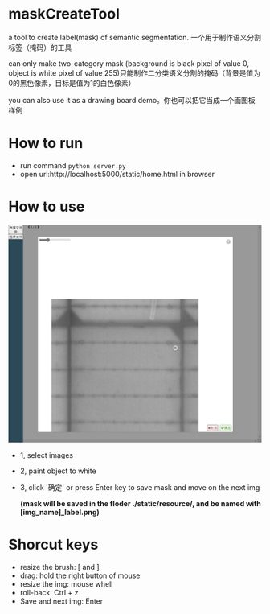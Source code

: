 # maskCreateTool
a tool to create label(mask) of semantic segmentation. 一个用于制作语义分割标签（掩码）的工具

can only make two-category mask (background is black pixel of value 0, object is white pixel of value 255)只能制作二分类语义分割的掩码（背景是值为0的黑色像素，目标是值为1的白色像素）

you can also use it as a drawing board demo。你也可以把它当成一个画图板样例

# How to run

+ run command
`python server.py`
+ open url:http://localhost:5000/static/home.html in browser

# How to use

<img src="./readme_img/2021-11-09 195445.jpg" style="zoom: 50%;" />

+ 1, select images

+ 2, paint object to white

+ 3, click '确定' or press Enter key to save mask and move on the next img

	**(mask will be saved in the floder ./static/resource/, and be named with \[img_name\]\_label.png)**

# Shorcut keys
+ resize the brush: [ and ]
+ drag: hold the right button of mouse
+ resize the img: mouse whell
+ roll-back: Ctrl + z
+ Save and next img: Enter
